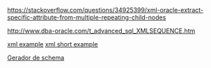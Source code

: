 https://stackoverflow.com/questions/34925399/xml-oracle-extract-specific-attribute-from-multiple-repeating-child-nodes


http://www.dba-oracle.com/t_advanced_sql_XMLSEQUENCE.htm


[xml example](https://docs.microsoft.com/en-us/previous-versions/windows/desktop/ms762271(v=vs.85))
[xml short example](https://docs.microsoft.com/pt-br/visualstudio/xml-tools/how-to-create-an-xml-document-based-on-an-xsd-schema?view=vs-2017)

[Gerador de schema](https://www.freeformatter.com/xsd-generator.html)

